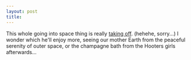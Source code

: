 ```yaml
---
layout: post
title: 
---
```


This whole going into space thing is really <a href="http://www.nypostonline.com/news/nationalnews/29858.htm">taking off</a>. (hehehe, sorry...) I wonder which he'll enjoy more, seeing our mother Earth from the peaceful serenity of outer space, or the champagne bath from the Hooters girls afterwards...
